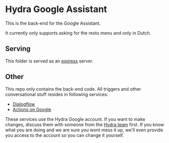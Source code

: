 # Hydra Google Assistant

This is the back-end for the Google Assistant.

It currently only supports asking for the resto menu and only in Dutch.


## Serving

This folder is served as an [express](https://expressjs.com/) server.

## Other

This repo only contains the back-end code. All triggers and other conversational stuff
resides in following services:
 - [Dialogflow](https://dialogflow.com/)
 - [Actions on Google](https://developers.google.com/actions/)

These services use the Hydra Google account. If you want to make changes, discuss them with 
someone from the [Hydra team](https://github.com/orgs/ZeusWPI/teams/hydra) first. If you know 
what you are doing and we are sure you wont mess it up, we'll even provide you access to the 
account so you can change it yourself.